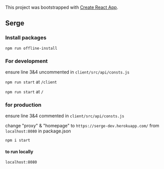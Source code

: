 This project was bootstrapped with [Create React App](https://github.com/facebook/create-react-app).

## Serge

### Install packages 
`npm run offline-install`

### For development
ensure line 3&4 uncommented in `client/src/api/consts.js`

`npm run start` at `/client`

`npm run start` at `/`

### for production
ensure line 3&4 commented in `client/src/api/consts.js`

change "proxy" & "homepage" to `https://serge-dev.herokuapp.com/` from `localhost:8080` in package.json

`npm i start`

#### to run locally
`localhost:8080`


